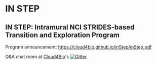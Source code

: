 # IN STEP
## IN STEP: Intramural NCI STRIDES-based Transition and Exploration Program

Program announcement: https://cloud4bio.github.io/inStep/inStep.pdf

Q&A chat room at [Cloud4Bio](https://cloud4bio.github.io)'s [![Gitter](https://badges.gitter.im/cloud4bio/community.svg)](https://gitter.im/cloud4bio/community?utm_source=badge&utm_medium=badge&utm_campaign=pr-badge)



